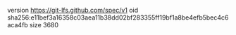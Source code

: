 version https://git-lfs.github.com/spec/v1
oid sha256:e11bef3a16358c03aea11b38dd02bf283355ff19bf1a8be4efb5bec4c6aca4fb
size 3680
